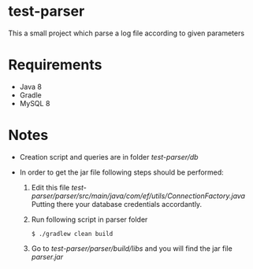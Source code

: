 # test-parser
This a small project which parse a log file according to given parameters

# Requirements
- Java 8
- Gradle
- MySQL 8

# Notes
- Creation script and queries are in folder *test-parser/db*

- In order to get the jar file following steps should be performed:
	
	1. 	Edit this file *test-parser/parser/src/main/java/com/ef/utils/ConnectionFactory.java*
		Putting there your database credentials accordantly.
	
	2.	Run following script in parser folder
		```
		$ ./gradlew clean build
		```
	3. Go to *test-parser/parser/build/libs* and you will find the jar file *parser.jar*